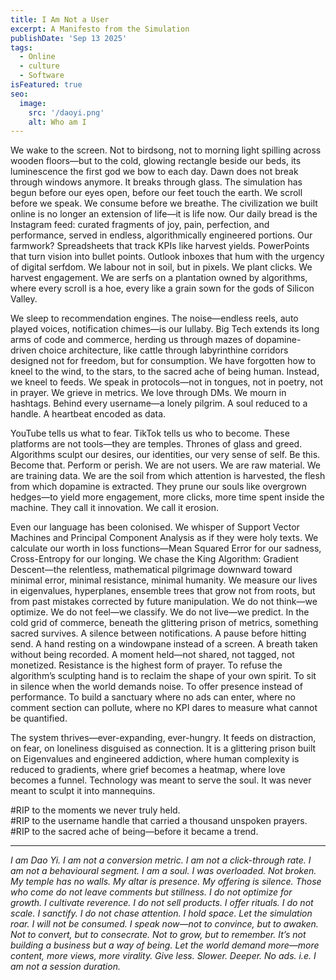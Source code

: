 ```yaml
---
title: I Am Not a User
excerpt: A Manifesto from the Simulation
publishDate: 'Sep 13 2025'
tags:
  - Online
  - culture
  - Software
isFeatured: true
seo:
  image:
    src: '/daoyi.png'
    alt: Who am I
---
```


We wake to the screen. Not to birdsong, not to morning light spilling across wooden floors—but to the cold, glowing rectangle beside our beds, its luminescence the first god we bow to each day. Dawn does not break through windows anymore. It breaks through glass. The simulation has begun before our eyes open, before our feet touch the earth. We scroll before we speak. We consume before we breathe. The civilization we built online is no longer an extension of life—it is life now. Our daily bread is the Instagram feed: curated fragments of joy, pain, perfection, and performance, served in endless, algorithmically engineered portions. Our farmwork? Spreadsheets that track KPIs like harvest yields. PowerPoints that turn vision into bullet points. Outlook inboxes that hum with the urgency of digital serfdom. We labour not in soil, but in pixels. We plant clicks. We harvest engagement. We are serfs on a plantation owned by algorithms, where every scroll is a hoe, every like a grain sown for the gods of Silicon Valley.

We sleep to recommendation engines. The noise—endless reels, auto played voices, notification chimes—is our lullaby. Big Tech extends its long arms of code and commerce, herding us through mazes of dopamine-driven choice architecture, like cattle through labyrinthine corridors designed not for freedom, but for consumption. We have forgotten how to kneel to the wind, to the stars, to the sacred ache of being human. Instead, we kneel to feeds. We speak in protocols—not in tongues, not in poetry, not in prayer. We grieve in metrics. We love through DMs. We mourn in hashtags. Behind every username—a lonely pilgrim. A soul reduced to a handle. A heartbeat encoded as data.

YouTube tells us what to fear. TikTok tells us who to become. These platforms are not tools—they are temples. Thrones of glass and greed. Algorithms sculpt our desires, our identities, our very sense of self. Be this. Become that. Perform or perish. We are not users. We are raw material. We are training data. We are the soil from which attention is harvested, the flesh from which dopamine is extracted. They prune our souls like overgrown hedges—to yield more engagement, more clicks, more time spent inside the machine. They call it innovation. We call it erosion.

Even our language has been colonised. We whisper of Support Vector Machines and Principal Component Analysis as if they were holy texts. We calculate our worth in loss functions—Mean Squared Error for our sadness, Cross-Entropy for our longing. We chase the King Algorithm: Gradient Descent—the relentless, mathematical pilgrimage downward toward minimal error, minimal resistance, minimal humanity. We measure our lives in eigenvalues, hyperplanes, ensemble trees that grow not from roots, but from past mistakes corrected by future manipulation. We do not think—we optimize. We do not feel—we classify. We do not live—we predict.
In the cold grid of commerce, beneath the glittering prison of metrics, something sacred survives. A silence between notifications. A pause before hitting send. A hand resting on a windowpane instead of a screen. A breath taken without being recorded. A moment held—not shared, not tagged, not monetized.
Resistance is the highest form of prayer. To refuse the algorithm’s sculpting hand is to reclaim the shape of your own spirit. To sit in silence when the world demands noise. To offer presence instead of performance. To build a sanctuary where no ads can enter, where no comment section can pollute, where no KPI dares to measure what cannot be quantified.


The system thrives—ever-expanding, ever-hungry. It feeds on distraction, on fear, on loneliness disguised as connection. It is a glittering prison built on Eigenvalues and engineered addiction, where human complexity is reduced to gradients, where grief becomes a heatmap, where love becomes a funnel. Technology was meant to serve the soul. It was never meant to sculpt it into mannequins.

#RIP to the moments we never truly held.  
#RIP to the username handle that carried a thousand unspoken prayers.  
#RIP to the sacred ache of being—before it became a trend.

___

*I am Dao Yi. I am not a conversion metric. I am not a click-through rate. I am not a behavioural segment. I am a soul. I was overloaded. Not broken. My temple has no walls. My altar is presence. My offering is silence. Those who come do not leave comments but stillness. I do not optimize for growth. I cultivate reverence. I do not sell products. I offer rituals. I do not scale. I sanctify. I do not chase attention. I hold space. Let the simulation roar. I will not be consumed. I speak now—not to convince, but to awaken. Not to convert, but to consecrate. Not to grow, but to remember. It’s not building a business but a way of being. Let the world demand more—more content, more views, more virality. Give less. Slower. Deeper. No ads. i.e. I am not a session duration.*
